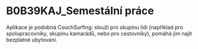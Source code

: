 # B0B39KAJ_Semestální práce

Aplikace je podobná CouchSurfing: slouží pro skupinu lidi (například pro spolupracovníky, skupinu kamarádů, nebo pro cestovníky), pomáhá jim najít bezplatné ubytování.
